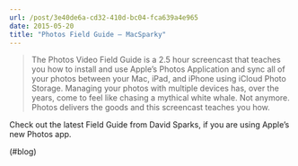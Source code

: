 ```yaml
---
url: /post/3e40de6a-cd32-410d-bc04-fca639a4e965
date: 2015-05-20
title: "Photos Field Guide — MacSparky"
---
```


> The Photos Video Field Guide is a 2.5 hour screencast that teaches you how to install and use Apple&#8217;s Photos Application and sync all of your photos between your Mac, iPad, and iPhone using iCloud Photo Storage. Managing your photos with multiple devices has, over the years, come to feel like chasing a mythical white whale. Not anymore. Photos delivers the goods and this screencast teaches you how. 



Check out the latest Field Guide from David Sparks, if you are using Apple&#8217;s new Photos app.



(#blog)